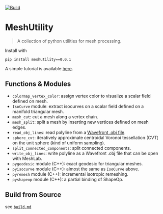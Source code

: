 [![Build](https://github.com/zishun/MeshUtility/actions/workflows/wheels.yml/badge.svg?branch=main)](https://github.com/zishun/MeshUtility/actions/workflows/wheels.yml)
# MeshUtility

> A collection of python utilities for mesh processing.

Install with
```
pip install meshutility==0.0.1
```

A simple tutorial is available [here](https://zishun.github.io/projects/MeshUtility/).


## Functions & Modules
- ```colormap_vertex_color```: assign vertex color to visualize a scalar field defined on mesh.
- ```IsoCurve``` module: extract isocurves on a scalar field defined on a manifold triangular mesh.
- ```mesh_cut```: cut a mesh along a vertex chain.
- ```mesh_split```: split a mesh by inserting new vertices defined on mesh edges.
- ```read_obj_lines```: read polyline from a [Wavefront .obj file](https://en.wikipedia.org/wiki/Wavefront_.obj_file#Line_elements).
- ```sphere_cvt```: iteratively approximate centroidal Voronoi tessellation (CVT) on the unit sphere (kind of uniform sampling).
- ```split_connected_components```: split connected components.
- ```write_obj_lines```: write polyline as a Wavefront .obj file that can be open with MeshLab.
- ```pygeodesic``` module (C++): exact geodesic for triangular meshes.
- ```pyisocurve``` module (C++): almost the same as ```IsoCurve``` above.
- ```pyremesh``` module (C++): incremental isotropic remeshing.
- ```pyshapeop``` module (C++): a partial binding of ShapeOp.


## Build from Source

see [```build.md```](https://github.com/zishun/MeshUtility/blob/main/build.md)
